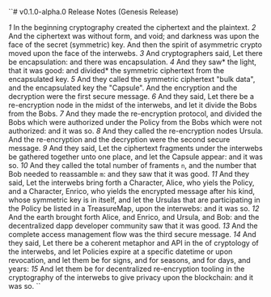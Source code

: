 ``# v0.1.0-alpha.0 Release Notes (Genesis Release)
 
*1* In the beginning cryptography created the ciphertext and the plaintext.
*2* And the ciphertext was without form, and void; and darkness was upon the face of the secret (symmetric) key. And then the spirit of asymmetric crypto moved upon the face of the interwebs.
*3* And cryptographers said, Let there be encapsulation: and there was encapsulation.
*4* And they saw* the light, that it was good: and divided* the symmetric ciphertext from the encapsulated key.
*5* And they called the symmetric ciphertext "bulk data", and the encapsulated key the "Capsule". And the encryption and the decryption were the first secure message.
*6* And they said, Let there be a re-encryption node in the midst of the interwebs, and let it divide the Bobs from the Bobs.
*7* And they made the re-encryption protocol, and divided the Bobs which were authorized under the Policy from the Bobs which were not authorized: and it was so.
*8* And they called the re-encryption nodes Ursula. And the re-encryption and the decryption were the second secure message.
*9* And they said, Let the ciphertext fragments under the interwebs be gathered together unto one place, and let the Capsule appear: and it was so.
*10* And they called the total number of framents `n`, and the number that Bob needed to reassamble `m`: and they saw that it was good.
*11* And they said, Let the interwebs bring forth a Character, Alice, who yiels the Policy, and a Character, Enrico, who yields the encrypted message after his kind, whose symmetric key is in itself, and let the Ursulas that are participating in the Policy be listed in a TreasureMap, upon the interwebs: and it was so.
*12* And the earth brought forth Alice, and Enrico, and Ursula, and Bob: and the decentralized dapp developer community saw that it was good.
*13* And the complete access management flow was the third secure message.
*14* And they said, Let there be a coherent metaphor and API in the  of cryptology of the interwebs, and let Policies expire at a specific datetime or upon revocation, and let them be for signs, and for seasons, and for days, and years:
*15* And let them be for decentralized re-encryption tooling in the cryptography of the interwebs to give privacy upon the blockchain: and it was so.
``
